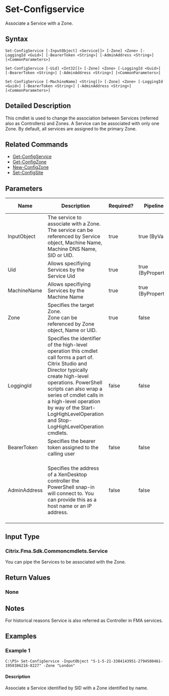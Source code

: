 ﻿
# Set-Configservice
Associate a Service with a Zone.
## Syntax
```
Set-ConfigService [-InputObject] <Service[]> [-Zone] <Zone> [-LoggingId <Guid>] [-BearerToken <String>] [-AdminAddress <String>] [<CommonParameters>]

Set-ConfigService [-Uid] <Int32[]> [-Zone] <Zone> [-LoggingId <Guid>] [-BearerToken <String>] [-AdminAddress <String>] [<CommonParameters>]

Set-ConfigService [-MachineName] <String[]> [-Zone] <Zone> [-LoggingId <Guid>] [-BearerToken <String>] [-AdminAddress <String>] [<CommonParameters>]
```
## Detailed Description
This cmdlet is used to change the association between Services (referred also as Controllers) and Zones. A Service can be associated with only one Zone. By default, all services are assigned to the primary Zone.


## Related Commands

* [Get-ConfigService](../Get-ConfigService/)
* [Get-ConfigZone](../Get-ConfigZone/)
* [New-ConfigZone](../New-ConfigZone/)
* [Set-ConfigSite](../Set-ConfigSite/)
## Parameters
| Name   | Description | Required? | Pipeline Input | Default Value |
| --- | --- | --- | --- | --- |
| InputObject | The service to associate with a Zone.<br>The service can be referenced by Service object, Machine Name, Machine DNS Name, SID or UID. | true | true (ByValue) |  |
| Uid | Allows specifiying Services by the Service Uid | true | true (ByPropertyName) |  |
| MachineName | Allows specifiying Services by the Machine Name | true | true (ByPropertyName) |  |
| Zone | Specifies the target Zone.<br>Zone can be referenced by Zone object, Name or UID. | true | false |  |
| LoggingId | Specifies the identifier of the high-level operation this cmdlet call forms a part of. Citrix Studio and Director typically create high-level operations. PowerShell scripts can also wrap a series of cmdlet calls in a high-level operation by way of the Start-LogHighLevelOperation and Stop-LogHighLevelOperation cmdlets. | false | false |  |
| BearerToken | Specifies the bearer token assigned to the calling user | false | false |  |
| AdminAddress | Specifies the address of a XenDesktop controller the PowerShell snap-in will connect to. You can provide this as a host name or an IP address. | false | false | Localhost. Once a value is provided by any cmdlet, this value becomes the default. |

## Input Type

### Citrix.Fma.Sdk.Commoncmdlets.Service
You can pipe the Services to be associated with the Zone.
## Return Values

### None

## Notes
For historical reasons Service is also referred as Controller in FMA services.
## Examples

### Example 1
```
C:\PS> Set-ConfigService -InputObject "S-1-5-21-3384143951-2794580461-1950386216-8227" -Zone "London"
```
#### Description
Associate a Service identified by SID with a Zone identified by name.
